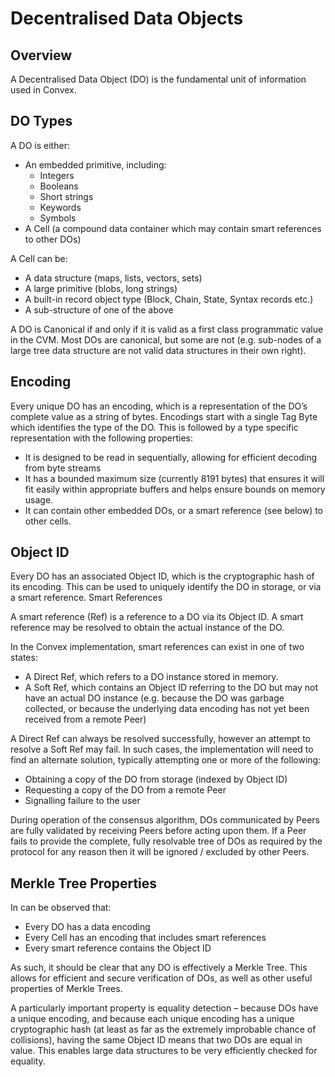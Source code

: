 # Decentralised Data Objects

## Overview

A Decentralised Data Object (DO) is the fundamental unit of information used in Convex. 

## DO Types

A DO is either:

* An embedded primitive, including:
  *	Integers
  *	Booleans
  * Short strings
  *	Keywords
  *	Symbols
* A Cell (a compound data container which may contain smart references to other DOs)

A Cell can be:

* A data structure (maps, lists, vectors, sets)
* A large primitive (blobs, long strings)
* A built-in record object type (Block, Chain, State, Syntax records etc.)
* A sub-structure of one of the above

A DO is Canonical if and only if it is valid as a first class programmatic value in the CVM. Most DOs are canonical, but some are not (e.g. sub-nodes of a large tree data structure are not valid data structures in their own right).

## Encoding

Every unique DO has an encoding, which is a representation of the DO’s complete value as a string of bytes. 
Encodings start with a single Tag Byte which identifies the type of the DO. This is followed by a type specific representation with the following properties:

* It is designed to be read in sequentially, allowing for efficient decoding from byte streams
* It has a bounded maximum size (currently 8191 bytes) that ensures it will fit easily within appropriate buffers and helps ensure bounds on memory usage.
* It can contain other embedded DOs, or a smart reference (see below) to other cells.

## Object ID

Every DO has an associated Object ID, which is the cryptographic hash of its encoding. This can be used to uniquely identify the DO in storage, or via a smart reference.
Smart References

A smart reference (Ref) is a reference to a DO via its Object ID. A smart reference may be resolved to obtain the actual instance of the DO.

In the Convex implementation, smart references can exist in one of two states:

* A Direct Ref, which refers to a DO instance stored in memory.
* A Soft Ref, which contains an Object ID referring to the DO but may not have an actual DO instance (e.g. because the DO was garbage collected, or because the underlying data encoding has not yet been received from a remote Peer)

A Direct Ref can always be resolved successfully, however an attempt to resolve a Soft Ref may fail. In such cases, the implementation will need to find an alternate solution, typically attempting one or more of the following:

* Obtaining a copy of the DO from storage (indexed by Object ID)
* Requesting a copy of the DO from a remote Peer
* Signalling failure to the user

During operation of the consensus algorithm, DOs communicated by Peers are fully validated by receiving Peers before acting upon them. If a Peer fails to provide the complete, fully resolvable tree of DOs as required by the protocol for any reason then it will be ignored / excluded by other Peers.

## Merkle Tree Properties

In can be observed that:

* Every DO has a data encoding
* Every Cell has an encoding that includes smart references
* Every smart reference contains the Object ID

As such, it should be clear that any DO is effectively a Merkle Tree. This allows for efficient and secure verification of DOs, as well as other useful properties of Merkle Trees.

A particularly important property is equality detection – because DOs have a unique encoding, and because each unique encoding has a unique cryptographic hash (at least as far as the extremely improbable chance of collisions), having the same Object ID means that two DOs are equal in value. This enables large data structures to be very efficiently checked for equality.


